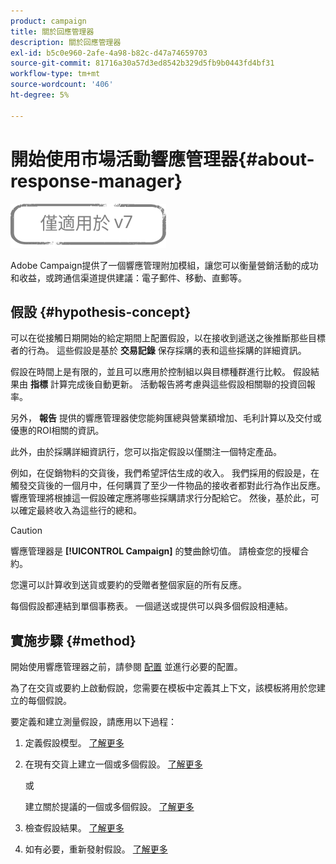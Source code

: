 ```yaml
---
product: campaign
title: 關於回應管理器
description: 關於回應管理器
exl-id: b5c0e960-2afe-4a98-b82c-d47a74659703
source-git-commit: 81716a30a57d3ed8542b329d5fb9b0443fd4bf31
workflow-type: tm+mt
source-wordcount: '406'
ht-degree: 5%

---
```


# 開始使用市場活動響應管理器{#about-response-manager}

![](../../assets/v7-only.svg)

Adobe Campaign提供了一個響應管理附加模組，讓您可以衡量營銷活動的成功和收益，或跨通信渠道提供建議：電子郵件、移動、直郵等。

## 假設 {#hypothesis-concept}

可以在從接觸日期開始的給定期間上配置假設，以在接收到遞送之後推斷那些目標者的行為。 這些假設是基於 **交易記錄** 保存採購的表和這些採購的詳細資訊。

假設在時間上是有限的，並且可以應用於控制組以與目標種群進行比較。 假設結果由 **指標** 計算完成後自動更新。 活動報告將考慮與這些假設相關聯的投資回報率。

另外， **報告** 提供的響應管理器使您能夠匯總與營業額增加、毛利計算以及交付或優惠的ROI相關的資訊。

此外，由於採購詳細資訊行，您可以指定假設以僅關注一個特定產品。

例如，在促銷物料的交貨後，我們希望評估生成的收入。 我們採用的假設是，在觸發交貨後的一個月中，任何購買了至少一件物品的接收者都對此行為作出反應。 響應管理將根據這一假設確定應將哪些採購請求行分配給它。 然後，基於此，可以確定最終收入為這些行的總和。

>[!CAUTION]
>
>響應管理器是 **[!UICONTROL Campaign]** 的雙曲餘切值。 請檢查您的授權合約。

您還可以計算收到送貨或要約的受贈者整個家庭的所有反應。

每個假設都連結到單個事務表。 一個遞送或提供可以與多個假設相連結。

## 實施步驟 {#method}

開始使用響應管理器之前，請參閱 [配置](configuration.md) 並進行必要的配置。

為了在交貨或要約上啟動假說，您需要在模板中定義其上下文，該模板將用於您建立的每個假說。

要定義和建立測量假設，請應用以下過程：

1. 定義假設模型。 [了解更多](hypothesis-templates.md#creating-a-hypothesis-model)
1. 在現有交貨上建立一個或多個假設。 [了解更多](creating-hypotheses.md#referencing-a-hypothesis-in-a-campaign-delivery)

   或

   建立關於提議的一個或多個假設。 [了解更多](creating-hypotheses.md#creating-a-hypothesis-on-an-offer)

1. 檢查假設結果。 [了解更多](hypothesis-tracking.md)
1. 如有必要，重新發射假設。 [了解更多](creating-hypotheses.md#creating-a-hypothesis-on-the-fly-on-a-delivery)
